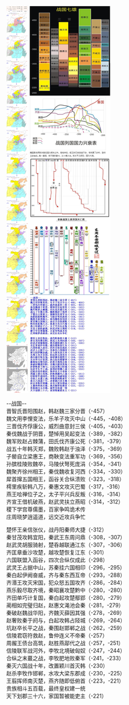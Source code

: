 ![](./2.jpg)
![](./1.jpg)

--战国--  
晋智氏晋阳围赵，韩赵魏三家分晋（-457）  
魏文用李悝变法，乐羊子攻灭中山（-445，-408）  
三晋伐齐俘康公，威烈曲意封三侯（-405，-403）  
秦伐魏战于阴晋，楚悼用吴起变法（-389，-382）  
魏军败赵占棘蒲，田氏伐齐康公死（-381，-379）  
战五十年韩灭郑，魏败韩赵于浊泽（-375，-369）  
子罃自立梁惠王，商鞅变法重军功（-369，-356）  
孙膑桂陵败魏卒，马陵伏弩死庞涓（-354，-341）  
魏聚齐徐州相王，秦伐魏收复河西（-334，-330）  
犀首撺五国相王，函谷关合纵溃败（-323，-318）  
樗里疾斩韩八万，秦惠文攻灭巴蜀（-317，-316）  
燕王哙禅位子之，太子平兴兵反叛（-316，-314）  
齐宣王借机破燕，赵武灵扶立燕昭（-314，-312）  
稷下学宫尊儒墨，百家争鸣诡术传  
庄周晓梦逍遥道，远交近攻兵争忙  
  
  
楚怀王亲信张仪，战丹阳秦师大捷（-312）  
秦甘茂攻韩宜阳，秦武王东周问鼎（-308，-307）  
赵武灵胡服骑射，楚呑越联通江东（-307，-306）  
齐匡章垂沙攻楚，越攻楚恢复江东（-301）  
六国联盟入函谷，四次合纵仅成此（-298）  
武灵王占据中山，苏秦挂六国相印（-296，-295）  
秦白起伊阙奋威，齐与秦东西互帝（-293，-288）  
齐湣王攻灭宋国，犯众怒五国攻齐（-286，-284）  
燕乐毅尽取齐境，秦昭襄攻楚黔中（-280，-280）  
齐田单巧计复国，秦白起攻楚鄢郢（-280，-279）  
蔺相如完璧归赵，赵惠文渑池会秦（-281，-279）  
秦破赵魏战华阳，齐魏灭薛因其强（-278，-269）  
赵奢败秦于阏与，白起攻韩占陉城（-269，-264）  
坑赵卒长平之战，秦围赵邯郸之战（-262，-259）  
信陵君窃符救赵，鲁仲连义不帝秦（-257）  
周赧王债台高筑，赵胜燕鄗代之战（-257，-251）  
信陵联军战河外，李牧北境破匈奴（-247，-244）  
合纵之末蕞之战，李牧肥地败秦军（-241，-233）  
秦灭六国战十年，改置颖川首灭韩（-230）  
赵杀李牧作邯郸，水攻大梁东郡成（-230，-225）  
王翦挥师南灭楚，燕齐随即低俯首（-223，-221）  
贵族相斗五百载，最终皇权建一统  
天下划郡三十六，家国暂被能吏主（-221）